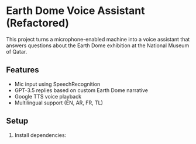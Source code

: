 # Earth Dome Voice Assistant (Refactored)

This project turns a microphone-enabled machine into a voice assistant that answers questions about the Earth Dome exhibition at the National Museum of Qatar.

## Features
- Mic input using SpeechRecognition
- GPT-3.5 replies based on custom Earth Dome narrative
- Google TTS voice playback
- Multilingual support (EN, AR, FR, TL)

## Setup
1. Install dependencies:
